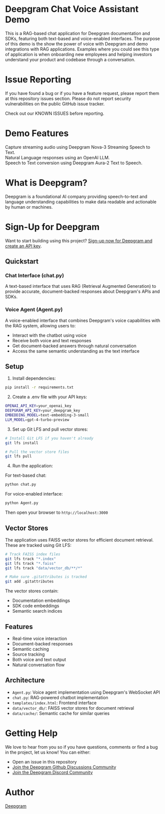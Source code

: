 # Deepgram Chat Voice Assistant Demo

This is a RAG-based chat application for Deepgram documentation and SDKs, featuring both text-based and voice-enabled interfaces. The purpose of this demo is the show the power of voice with Deepgram and demo integrations with RAG applications. Examples where you could see this type of application is when onboarding new employees and helping investors understand your product and codebase through a conversation. 

# Issue Reporting
If you have found a bug or if you have a feature request, please report them at this repository issues section. Please do not report security vulnerabilities on the public GitHub issue tracker.

Check out our KNOWN ISSUES before reporting.

# Demo Features
Capture streaming audio using Deepgram Nova-3 Streaming Speech to Text. </br>
Natural Language responses using an OpenAI LLM.</br>
Speech to Text conversion using Deepgram Aura-2 Text to Speech.</br>

# What is Deepgram?
Deepgram is a foundational AI company providing speech-to-text and language understanding capabilities to make data readable and actionable by human or machines.

# Sign-Up for Deepgram
Want to start building using this project? [Sign-up now for Deepgram and create an API key]([https://console.deepgram.com/signup?jump=keys]).

## Quickstart

### Chat Interface (chat.py)
A text-based interface that uses RAG (Retrieval Augmented Generation) to provide accurate, document-backed responses about Deepgram's APIs and SDKs.

### Voice Agent (Agent.py)
A voice-enabled interface that combines Deepgram's voice capabilities with the RAG system, allowing users to:
- Interact with the chatbot using voice
- Receive both voice and text responses
- Get document-backed answers through natural conversation
- Access the same semantic understanding as the text interface

## Setup

1. Install dependencies:
```bash
pip install -r requirements.txt
```

2. Create a .env file with your API keys:
```bash
OPENAI_API_KEY=your_openai_key
DEEPGRAM_API_KEY=your_deepgram_key
EMBEDDING_MODEL=text-embedding-3-small
LLM_MODEL=gpt-4-turbo-preview
```

3. Set up Git LFS and pull vector stores:
```bash
# Install Git LFS if you haven't already
git lfs install

# Pull the vector store files
git lfs pull
```

4. Run the application:

For text-based chat:
```bash
python chat.py
```

For voice-enabled interface:
```bash
python Agent.py
```
Then open your browser to `http://localhost:3000`

## Vector Stores

The application uses FAISS vector stores for efficient document retrieval. These are tracked using Git LFS:

```bash
# Track FAISS index files
git lfs track "*.index"
git lfs track "*.faiss"
git lfs track "data/vector_db/**/*"

# Make sure .gitattributes is tracked
git add .gitattributes
```

The vector stores contain:
- Documentation embeddings
- SDK code embeddings
- Semantic search indices

## Features

- Real-time voice interaction
- Document-backed responses
- Semantic caching
- Source tracking
- Both voice and text output
- Natural conversation flow

## Architecture

- `Agent.py`: Voice agent implementation using Deepgram's WebSocket API
- `chat.py`: RAG-powered chatbot implementation
- `templates/index.html`: Frontend interface
- `data/vector_db/`: FAISS vector stores for document retrieval
- `data/cache/`: Semantic cache for similar queries

# Getting Help
We love to hear from you so if you have questions, comments or find a bug in the project, let us know! You can either:
- Open an issue in this repository
- [Join the Deepgram Github Discussions Community]([url](https://github.com/orgs/deepgram/discussions))
- [Join the Deepgram Discord Community]([url](https://discord.com/invite/xWRaCDBtW4))

# Author
[Deepgram]([url](https://deepgram.com/))


